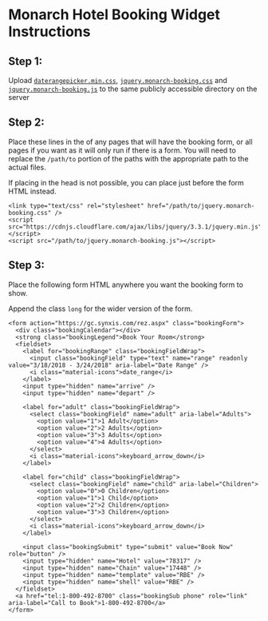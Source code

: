 # Monarch Hotel Booking Widget Instructions

## Step 1:
Upload [`daterangepicker.min.css`](https://raw.githubusercontent.com/mrpunkin/monarch-widget/master/daterangepicker.min.css), [`jquery.monarch-booking.css`](https://raw.githubusercontent.com/mrpunkin/monarch-widget/master/jquery.monarch-booking.css) and [`jquery.monarch-booking.js`](https://raw.githubusercontent.com/mrpunkin/monarch-widget/master/jquery.monarch-booking.js) to the same publicly accessible directory on the server

## Step 2:
Place these lines in the <head> of any pages that will have the booking form, or all pages if you want as it will only run if there is a form. You will need to replace the `/path/to` portion of the paths with the appropriate path to the actual files.

If placing in the head is not possible, you can place just before the form HTML instead.

    <link type="text/css" rel="stylesheet" href="/path/to/jquery.monarch-booking.css" />
    <script src="https://cdnjs.cloudflare.com/ajax/libs/jquery/3.3.1/jquery.min.js"></script>
    <script src="/path/to/jquery.monarch-booking.js"></script>


## Step 3:
Place the following form HTML anywhere you want the booking form to show.

Append the class `long` for the wider version of the form.

    <form action="https://gc.synxis.com/rez.aspx" class="bookingForm">
      <div class="bookingCalendar"></div>
      <strong class="bookingLegend">Book Your Room</strong>
      <fieldset>
        <label for="bookingRange" class="bookingFieldWrap">
          <input class="bookingField" type="text" name="range" readonly value="3/18/2018 - 3/24/2018" aria-label="Date Range" />
          <i class="material-icons">date_range</i>
        </label>
        <input type="hidden" name="arrive" />
        <input type="hidden" name="depart" />

        <label for="adult" class="bookingFieldWrap">
          <select class="bookingField" name="adult" aria-label="Adults">
            <option value="1">1 Adult</option>
            <option value="2">2 Adults</option>
            <option value="3">3 Adults</option>
            <option value="4">4 Adults</option>
          </select>
          <i class="material-icons">keyboard_arrow_down</i>
        </label>

        <label for="child" class="bookingFieldWrap">
          <select class="bookingField" name="child" aria-label="Children">
            <option value="0">0 Children</option>
            <option value="1">1 Child</option>
            <option value="2">2 Children</option>
            <option value="3">3 Children</option>
          </select>
          <i class="material-icons">keyboard_arrow_down</i>
        </label>

        <input class="bookingSubmit" type="submit" value="Book Now" role="button" />
        <input type="hidden" name="Hotel" value="78317" />
        <input type="hidden" name="Chain" value="17448" />
        <input type="hidden" name="template" value="RBE" />
        <input type="hidden" name="shell" value="RBE" />
      </fieldset>
      <a href="tel:1-800-492-8700" class="bookingSub phone" role="link" aria-label="Call to Book">1-800-492-8700</a>
    </form>
